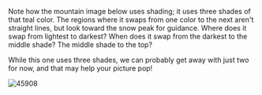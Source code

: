 Note how the mountain image below uses shading; it uses three shades of that teal color. The regions where it swaps from one color to the next aren't straight lines, but look toward the snow peak for guidance. Where does it swap from lightest to darkest? When does it swap from the darkest to the middle shade? The middle shade to the top?

While this one uses three shades, we can probably get away with just two for now, and that may help your picture pop!

![45908](https://github.com/math-stuff/pixelart/assets/139161552/f9190f42-8f3f-4896-8355-345773d89913)
